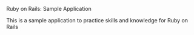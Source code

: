 Ruby on Rails: Sample Application

This is a sample application to practice skills and knowledge for Ruby on Rails